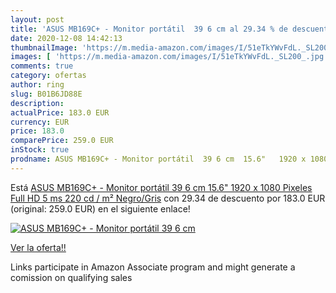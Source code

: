 ```yaml
---
layout: post
title: 'ASUS MB169C+ - Monitor portátil  39 6 cm al 29.34 % de descuento'
date: 2020-12-08 14:42:13
thumbnailImage: 'https://m.media-amazon.com/images/I/51eTkYWvFdL._SL200_.jpg'
images: [ 'https://m.media-amazon.com/images/I/51eTkYWvFdL._SL200_.jpg' ]
comments: true
category: ofertas
author: ring
slug: B01B6JD88E
description:
actualPrice: 183.0 EUR
currency: EUR
price: 183.0
comparePrice: 259.0 EUR
inStock: true
prodname: ASUS MB169C+ - Monitor portátil  39 6 cm  15.6"   1920 x 1080 Pixeles  Full HD  5 ms  220 cd / m²  Negro/Gris
---
```


Está [ASUS MB169C+ - Monitor portátil  39 6 cm  15.6"   1920 x 1080 Pixeles  Full HD  5 ms  220 cd / m²  Negro/Gris](https://www.amazon.es/dp/B01B6JD88E/?tag=tolees-21) con 29.34 de descuento por 183.0 EUR (original: 259.0 EUR) en el siguiente enlace!

[![ASUS MB169C+ - Monitor portátil  39 6 cm](https://m.media-amazon.com/images/I/51eTkYWvFdL._SL200_.jpg)](https://www.amazon.es/dp/B01B6JD88E/?tag=tolees-21)

[Ver la oferta!!](https://www.amazon.es/dp/B01B6JD88E/?tag=tolees-21)

Links participate in Amazon Associate program and might generate a comission on qualifying sales


